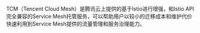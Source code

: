 TCM（Tencent Cloud Mesh）是腾讯云上提供的基于Istio进行增强，和Istio API完全兼容的Service Mesh托管服务，可以帮助用户以较小的迁移成本和维护代价快速利用到Service Mesh提供的流量管理和服务治理能力。